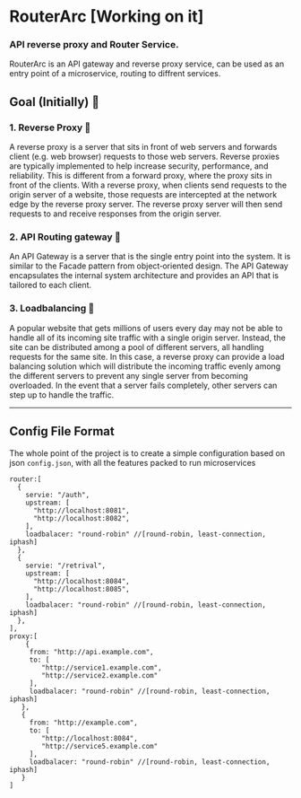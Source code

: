 # RouterArc [Working on it] 
### API reverse proxy and Router Service.


RouterArc is an API gateway and reverse proxy service, can be used as an entry point of a microservice,
routing to diffrent services. 


## Goal (Initially) 🍺

### 1. Reverse Proxy  🔀

A reverse proxy is a server that sits in front of web servers and forwards client (e.g. web browser) requests to those web servers. Reverse proxies are typically implemented to help increase security, performance, and reliability. 
This is different from a forward proxy, where the proxy sits in front of the clients. With a reverse proxy, when clients send requests to the origin server of a website, those requests are intercepted at the network edge by the reverse proxy server. The reverse proxy server will then send requests to and receive responses from the origin server.

### 2. API Routing gateway  🚏

An API Gateway is a server that is the single entry point into the system. It is similar to the Facade pattern from object‑oriented design. The API Gateway encapsulates the internal system architecture and provides an API that is tailored to each client.

### 3. Loadbalancing 🚥

 A popular website that gets millions of users every day may not be able to handle all of its incoming site traffic with a single origin server. Instead, the site can be distributed among a pool of different servers, all handling requests for the same site. In this case, a reverse proxy can provide a load balancing solution which will distribute the incoming traffic evenly among the different servers to prevent any single server from becoming overloaded. In the event that a server fails completely, other servers can step up to handle the traffic.

<hr>

## Config File Format

The whole point of the project is to create a simple configuration based on json ```config.json```,
with all the features packed to run microservices 

```
router:[
  {
    servie: "/auth",
    upstream: [
      "http://localhost:8081",
      "http://localhost:8082",
    ],
    loadbalacer: "round-robin" //[round-robin, least-connection, iphash]
  },
  {
    servie: "/retrival",
    upstream: [
      "http://localhost:8084",
      "http://localhost:8085",
    ],
    loadbalacer: "round-robin" //[round-robin, least-connection, iphash]
  },  
],
proxy:[
    {
     from: "http://api.example.com",
     to: [
        "http://service1.example.com",
        "http://service2.example.com"
     ],
     loadbalacer: "round-robin" //[round-robin, least-connection, iphash]
   },
   {
     from: "http://example.com",
     to: [
        "http://localhost:8084",
        "http://service5.example.com"
     ],
     loadbalacer: "round-robin" //[round-robin, least-connection, iphash]
   }
]


```
